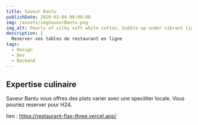 ```yaml
---
title: Saveur Bantu
publishDate: 2020-03-04 00:00:00
img: /assets/imgSaveurBantu.png
img_alt: Pearls of silky soft white cotton, bubble up under vibrant lighting
description: |
  Reserver vos tables de restaurant en ligne 
tags:
  - Design
  - Dev
  - Backend
---
```


## Expertise culinaire

Saveur Bantu vous offres des plats varier avec une speciliter locale. Vous pouriez reserver pour H24. 


lien : https://restaurant-flax-three.vercel.app/
